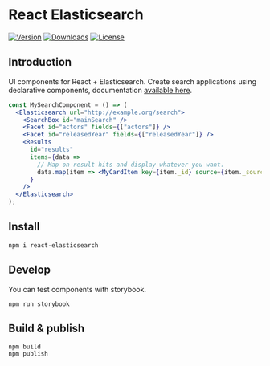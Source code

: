 # React Elasticsearch

[![Version](https://img.shields.io/npm/v/react-elasticsearch.svg)](https://npmjs.org/package/react-elasticsearch)
[![Downloads](https://img.shields.io/npm/dt/react-elasticsearch.svg)](https://npmjs.org/package/react-elasticsearch)
[![License](https://img.shields.io/npm/l/react-elasticsearch.svg)](https://github.com/rap2hpoutre/react-elasticsearch/blob/master/package.json)

## Introduction

UI components for React + Elasticsearch. Create search applications using declarative components, documentation [available here](https://react-elasticsearch.raph.site/).

```jsx
const MySearchComponent = () => (
  <Elasticsearch url="http://example.org/search">
    <SearchBox id="mainSearch" />
    <Facet id="actors" fields={["actors"]} />
    <Facet id="releasedYear" fields={["releasedYear"]} />
    <Results
      id="results"
      items={data =>
        // Map on result hits and display whatever you want.
        data.map(item => <MyCardItem key={item._id} source={item._source} />)
      }
    />
  </Elasticsearch>
);
```

## Install

```
npm i react-elasticsearch
```

## Develop

You can test components with storybook.

```
npm run storybook
```

## Build & publish

```
npm build
npm publish
```
